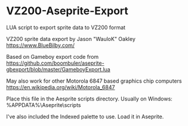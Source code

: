 # VZ200-Aseprite-Export
LUA script to export sprite data to VZ200 format

VZ200 sprite data export by Jason "WauloK" Oakley
https://www.BlueBilby.com/

Based on Gameboy export code from
https://github.com/boombuler/aseprite-gbexport/blob/master/GameboyExport.lua

May also work for other Motorola 6847 based graphics chip computers
https://en.wikipedia.org/wiki/Motorola_6847

Place this file in the Aesprite scripts directory.
Usually on Windows: %APPDATA%\Aseprite\scripts

I've also included the Indexed palette to use.
Load it in Aseprite.
